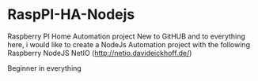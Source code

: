 RaspPI-HA-Nodejs
================

Raspberry PI Home Automation project
New to GitHUB and to everything here, i would like to create a NodeJs Automation project with the following
Raspberry
NodeJS
NetIO (http://netio.davideickhoff.de/)

Beginner in everything

